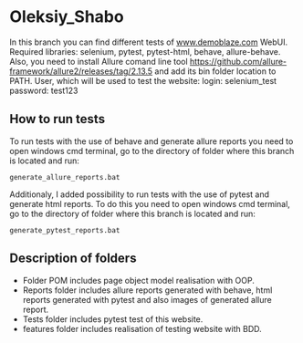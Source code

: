# Oleksiy_Shabo

In this branch you can find different tests of www.demoblaze.com WebUI.
Required libraries: selenium, pytest, pytest-html, behave, allure-behave. Also, you need to install Allure comand line tool <https://github.com/allure-framework/allure2/releases/tag/2.13.5> and add its bin folder location to PATH.
User, which will be used to test the website:
login: selenium_test
password: test123

## How to run tests

To run tests with the use of behave and generate allure reports you need to open windows cmd terminal, go to the directory of folder where this branch is located and run: 
```
generate_allure_reports.bat
```

Additionaly, I added possibility to run tests with the use of pytest and generate html reports. To do this you need to open windows cmd terminal, go to the directory of folder where this branch is located and run: 
```
generate_pytest_reports.bat
```

## Description of folders

- Folder POM includes page object model realisation with OOP.
- Reports folder includes allure reports generated with behave, html reports generated with pytest and also images of generated allure report.
- Tests folder includes pytest test of this website.
- features folder includes realisation of testing website with BDD.